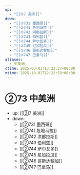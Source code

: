 ```yaml
---
up:
  - "[[②7 美洲]]"
down:
  - "[[②731 墨西哥]]"
  - "[[②741 危地马拉]]"
  - "[[②742 洪都拉斯]]"
  - "[[②743 伯利兹]]"
  - "[[②744 萨尔瓦多]]"
  - "[[②745 尼加拉瓜]]"
  - "[[②746 哥斯达黎加]]"
  - "[[②747 巴拿马]]"
aliases:
  - 中美洲
ctime: 2025-03-01T13:22:27+08:00
mtime: 2025-10-01T12:22:53+08:00
---
```


# ②73 中美洲

- up: [[②7 美洲]]
- down:	
	- [[②731 墨西哥]]
	- [[②741 危地马拉]]
	- [[②742 洪都拉斯]]
	- [[②743 伯利兹]]
	- [[②744 萨尔瓦多]]
	- [[②745 尼加拉瓜]]
	- [[②746 哥斯达黎加]]
	- [[②747 巴拿马]]
	
